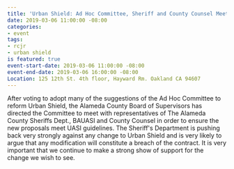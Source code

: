 ```yaml
---
title: 'Urban Shield: Ad Hoc Committee, Sheriff and County Counsel Meeting'
date: 2019-03-06 11:00:00 -08:00
categories:
- event
tags:
- rcjr
- urban shield
is featured: true
event-start-date: 2019-03-06 11:00:00 -08:00
event-end-date: 2019-03-06 16:00:00 -08:00
Location: 125 12th St. 4th floor, Hayward Rm. Oakland CA 94607
---
```


After voting to adopt many of the suggestions of the Ad Hoc Committee to reform Urban Shield, the Alameda County Board of Supervisors has directed the Committee to meet with representatives of The Alameda County Sheriffs Dept., BAUASI and County Counsel in order to ensure the new proposals meet UASI guidelines.
The Sheriff's Department is pushing back very strongly against any change to Urban Shield and is very likely to argue that any modification will constitute a breach of the contract. It is very important that we continue to make a strong show of support for the change we wish to see.